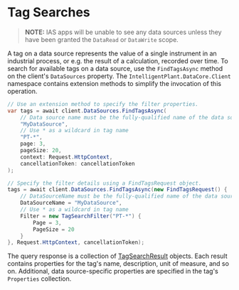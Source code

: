 # Tag Searches

> **NOTE:** 
> IAS apps will be unable to see any data sources unless they have been granted the `DataRead` or `DataWrite` scope.


A tag on a data source represents the value of a single instrument in an industrial process, or e.g. the result of a calculation, recorded over time. To search for available tags on a data source, use the `FindTagsAsync` method on the client's `DataSources` property. The `IntelligentPlant.DataCore.Client` namespace contains extension methods to simplify the invocation of this operation.

```csharp
// Use an extension method to specify the filter properties.
var tags = await client.DataSources.FindTagsAsync(
    // Data source name must be the fully-qualified name of the data source!
    "MyDataSource",
    // Use * as a wildcard in tag name
    "PT-*",
    page: 3,
    pageSize: 20,
    context: Request.HttpContext,
    cancellationToken: cancellationToken    
);

// Specify the filter details using a FindTagsRequest object.
tags = await client.DataSources.FindTagsAsync(new FindTagsRequest() {
    // DataSourceName must be the fully-qualified name of the data source!
    DataSourceName = "MyDataSource",
    // Use * as a wildcard in tag name
    Filter = new TagSearchFilter("PT-*") {
        Page = 3,
        PageSize = 20
    }
}, Request.HttpContext, cancellationToken);
```

The query response is a collection of [TagSearchResult](/src/IntelligentPlant.DataCore.HttpClient/Model/TagSearchResult.cs) objects. Each result contains properties for the tag's name, description, unit of measure, and so on. Additional, data source-specific properties are specified in the tag's `Properties` collection.
